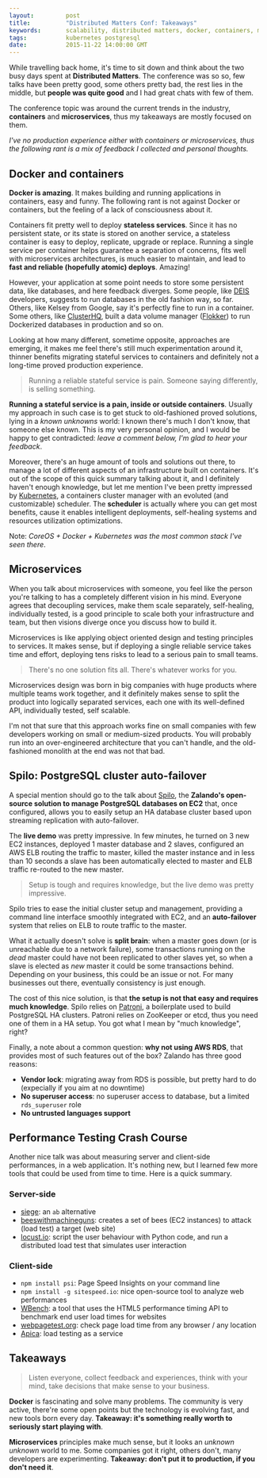 ```yaml
---
layout:         post
title:          "Distributed Matters Conf: Takeaways"
keywords:       scalability, distributed matters, docker, containers, microservices
tags:           kubernetes postgresql
date:           2015-11-22 14:00:00 GMT
---
```



While travelling back home, it's time to sit down and think about the two busy days spent at **Distributed Matters**. The conference was so so, few talks have been pretty good, some others pretty bad, the rest lies in the middle, but **people was quite good** and I had great chats with few of them.

The conference topic was around the current trends in the industry, **containers** and **microservices**, thus my takeaways are mostly focused on them.

*I've no production experience either with containers or microservices, thus the following rant is a mix of feedback I collected and personal thoughts.*


## Docker and containers

**Docker is amazing**. It makes building and running applications in containers, easy and funny. The following rant is not against Docker or containers, but the feeling of a lack of consciousness about it.

Containers fit pretty well to deploy **stateless services**. Since it has no persistent state, or its state is stored on another service, a stateless container is easy to deploy, replicate, upgrade or replace. Running a single service per container helps guarantee a separation of concerns, fits well with microservices architectures, is much easier to maintain, and lead to **fast and reliable (hopefully atomic) deploys**. Amazing!

However, your application at some point needs to store some persistent data, like databases, and here feedback diverges. Some people, like [DEIS](http://deis.io/) developers, suggests to run databases in the old fashion way, so far. Others, like Kelsey from Google, say it's perfectly fine to run in a container. Some others, like [ClusterHQ](https://clusterhq.com/), built a data volume manager ([Flokker](https://github.com/ClusterHQ/flocker)) to run Dockerized databases in production and so on.

Looking at how many different, sometime opposite, approaches are emerging, it makes me feel there's still much experimentation around it, thinner benefits migrating stateful services to containers and definitely not a long-time proved production experience.

> Running a reliable stateful service is pain. Someone saying differently, is selling something.

**Running a stateful service is a pain, inside or outside containers**. Usually my approach in such case is to get stuck to old-fashioned proved solutions, lying in a *known unknowns* world: I known there's much I don't know, that someone else known. This is my very personal opinion, and I would be happy to get contradicted: *leave a comment below, I'm glad to hear your feedback*.

Moreover, there's an huge amount of tools and solutions out there, to manage a lot of different aspects of an infrastructure built on containers. It's out of the scope of this quick summary talking about it, and I definitely haven't enough knowledge, but let me mention I've been pretty impressed by [Kubernetes](http://kubernetes.io/), a containers cluster manager with an evoluted (and customizable) scheduler. The **scheduler** is actually where you can get most benefits, cause it enables intelligent deployments, self-healing systems and resources utilization optimizations.

Note: *CoreOS + Docker + Kubernetes was the most common stack I've seen there*.


## Microservices

When you talk about microservices with someone, you feel like the person you're talking to has a completely different vision in his mind. Everyone agrees that decoupling services, make them scale separately, self-healing, individually tested, is a good principle to scale both your infrastructure and team, but then visions diverge once you discuss how to build it.

Microservices is like applying object oriented design and testing principles to services. It makes sense, but if deploying a single reliable service takes time and effort, deploying tens risks to lead to a serious pain to small teams.

> There's no one solution fits all. There's whatever works for you.

Microservices design was born in big companies with huge products where multiple teams work together, and it definitely makes sense to split the product into logically separated services, each one with its well-defined API, individually tested, self scalable.

I'm not that sure that this approach works fine on small companies with few developers working on small or medium-sized products. You will probably run into an over-engineered architecture that you can't handle, and the old-fashioned monolith at the end was not that bad.


## Spilo: PostgreSQL cluster auto-failover

A special mention should go to the talk about [Spilo](https://github.com/zalando/spilo), the **Zalando's open-source solution to manage PostgreSQL databases on EC2** that, once configured, allows you to easily setup an HA database cluster based upon streaming replication with auto-failover.

The **live demo** was pretty impressive. In few minutes, he turned on 3 new EC2 instances, deployed 1 master database and 2 slaves, configured an AWS ELB routing the traffic to master, killed the master instance and in less than 10 seconds a slave has been automatically elected to master and ELB traffic re-routed to the new master.

> Setup is tough and requires knowledge, but the live demo was pretty impressive.

Spilo tries to ease the initial cluster setup and management, providing a command line interface smoothly integrated with EC2, and an **auto-failover** system that relies on ELB to route traffic to the master.

What it actually doesn't solve is **split brain**: when a master goes down (or is unreachable due to a network failure), some transactions running on the *dead* master could have not been replicated to other slaves yet, so when a slave is elected as *new* master it could be some transactions behind. Depending on your business, this could be an issue or not. For many businesses out there, eventually consistency is just enough.

The cost of this nice solution, is that **the setup is not that easy and requires much knowledge**. Spilo relies on [Patroni](https://github.com/zalando/patroni), a boilerplate used to build PostgreSQL HA clusters. Patroni relies on ZooKeeper or etcd, thus you need one of them in a HA setup. You got what I mean by "much knowledge", right?

Finally, a note about a common question: **why not using AWS RDS**, that provides most of such features out of the box? Zalando has three good reasons:

- **Vendor lock**: migrating away from RDS is possible, but pretty hard to do (expecially if you aim at no downtime)
- **No superuser access**: no superuser access to database, but a limited `rds_superuser` role
- **No untrusted languages support**



## Performance Testing Crash Course

Another nice talk was about measuring server and client-side performances, in a web application. It's nothing new, but I learned few more tools that could be used from time to time. Here is a quick summary.

### Server-side

- [siege](https://github.com/JoeDog/siege): an `ab` alternative
- [beeswithmachineguns](https://github.com/newsapps/beeswithmachineguns): creates a set of bees (EC2 instances) to attack (load test) a target (web site)
- [locust.io](http://locust.io/): script the user behaviour with Python code, and run a distributed load test that simulates user interaction

### Client-side

- `npm install psi`: Page Speed Insights on your command line
- `npm install -g sitespeed.io`: nice open-source tool to analyze web performances
- [WBench](https://github.com/desktoppr/wbench): a tool that uses the HTML5 performance timing API to benchmark end user load times for websites
- [webpagetest.org](http://www.webpagetest.org): check page load time from any browser / any location
- [Apica](https://www.apicasystem.com): load testing as a service



## Takeaways

> Listen everyone, collect feedback and experiences, think with your mind, take decisions that make sense to your business.

**Docker** is fascinating and solve many problems. The community is very active, there're some open points but the technology is evolving fast, and new tools born every day. **Takeaway: it's something really worth to seriously start playing with**.

**Microservices** principles make much sense, but it looks an *unknown unknown* world to me. Some companies got it right, others don't, many developers are experimenting. **Takeaway: don't put it to production, if you don't need it**.

